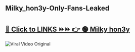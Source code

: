 
 ## Milky_hon3y-Only-Fans-Leaked

# <h2><a href="https://clipsfans.com/Milky_hon3y&ref=git">🔗 Click to LINKS ⏩⏩ 👉 🟢 Milky hon3y </a></h2>

<a href="https://clipsfans.com/Milky_hon3y&ref=git" rel="nofollow" data-target="animated-image.originalLink"><img src="https://i.ibb.co.com/xMMVF88/686577567.gif" alt="Viral Video Original" style="max-width: 100%; display: inline-block;" data-target="animated-image.originalImage"></a>

